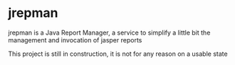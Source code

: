 # jrepman
jrepman is a Java Report Manager, a service to simplify a little bit the management and invocation of jasper reports

This project is still in construction, it is not for any reason on a usable state
